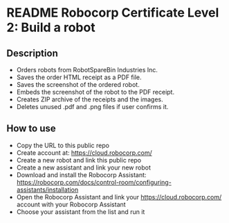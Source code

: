 # README Robocorp Certificate Level 2: Build a robot

## Description
* Orders robots from RobotSpareBin Industries Inc.
* Saves the order HTML receipt as a PDF file.
* Saves the screenshot of the ordered robot.
* Embeds the screenshot of the robot to the PDF receipt.
* Creates ZIP archive of the receipts and the images.
* Deletes unused .pdf and .png files if user confirms it.

## How to use
* Copy the URL to this public repo
* Create account at: https://cloud.robocorp.com/
* Create a new robot and link this public repo
* Create a new assistant and link your new robot
* Download and install the Robocorp Assistant: https://robocorp.com/docs/control-room/configuring-assistants/installation
* Open the Robocorp Assistant and link your https://cloud.robocorp.com/ account with your Robocorp Assistant
* Choose your assistant from the list and run it
